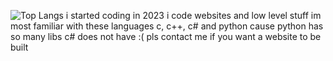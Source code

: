 ![Top Langs](https://github-readme-stats.vercel.app/api/top-langs/?username=isaaconrock&layout=compact)
i started coding in 2023
i code websites and low level stuff 
im most familiar with these languages c, c++, c# and python cause python has so many libs c# does not have :(
pls contact me if you want a website to be built
